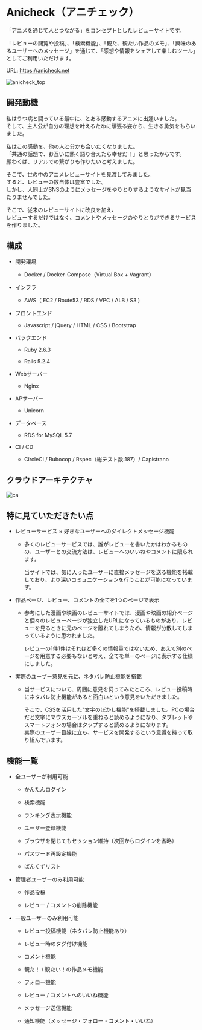 # Anicheck（アニチェック）

「アニメを通じて人とつながる」をコンセプトとしたレビューサイトです。

「レビューの閲覧や投稿」、「検索機能」、「観た、観たい作品のメモ」、「興味のあるユーザーへのメッセージ」を通じて、「感想や情報をシェアして楽しむツール」としてご利用いただけます。

URL: https://anicheck.net

![anicheck_top](https://user-images.githubusercontent.com/66544830/95273672-9abe5b00-087e-11eb-8d59-e21dc4b5d0d0.png)

## 開発動機

私はうつ病と闘っている最中に、とある感動するアニメに出逢いました。  
そして、主人公が自分の理想を叶えるために頑張る姿から、生きる勇気をもらいました。

私はこの感動を、他の人と分かち合いたくなりました。  
「共通の話題で、お互いに熱く語り合えたら幸せだ！」と思ったからです。  
願わくば、リアルでの繋がりも作りたいと考えました。

そこで、世の中のアニメレビューサイトを見渡してみました。  
すると、レビューの数自体は豊富でした。  
しかし、人同士がSNSのようにメッセージをやりとりするようなサイトが見当たりませんでした。

そこで、従来のレビューサイトに改良を加え、  
レビューするだけではなく、コメントやメッセージのやりとりができるサービスを作りました。

## 構成

* 開発環境

  - Docker / Docker-Compose（Virtual Box + Vagrant）

* インフラ

  - AWS（ EC2 / Route53 / RDS / VPC / ALB / S3 )

* フロントエンド

  - Javascript / jQuery / HTML / CSS / Bootstrap

* バックエンド

  - Ruby 2.6.3

  - Rails 5.2.4

* Webサーバー

  - Nginx

* APサーバー

  - Unicorn

* データベース

  - RDS for MySQL 5.7

* CI / CD

  - CircleCI / Rubocop / Rspec（総テスト数:187）/ Capistrano

## クラウドアーキテクチャ

![ca](https://user-images.githubusercontent.com/66544830/97102004-2b9d8f00-16e5-11eb-922a-257e969a439a.png)

## 特に見ていただきたい点

* レビューサービス × 好きなユーザーへのダイレクトメッセージ機能

  - 多くのレビューサービスでは、誰がレビューを書いたかはわかるものの、ユーザーとの交流方法は、レビューへのいいねやコメントに限られます。

    当サイトでは、気に入ったユーザーに直接メッセージを送る機能を搭載しており、より深いコミュニケーションを行うことが可能になっています。

* 作品ページ、レビュー、コメントの全てを1つのページで表示

  - 参考にした漫画や映画のレビューサイトでは、漫画や映画の紹介ページと個々のレビューページが独立したURLになっているものがあり、レビューを見るときに元のページを離れてしまうため、情報が分散してしまっているように思われました。

      レビューの1件1件はそれほど多くの情報量ではないため、あえて別のページを用意する必要もないと考え、全てを単一のページに表示する仕様にしました。

* 実際のユーザー意見を元に、ネタバレ防止機能を搭載

  - 当サービスについて、周囲に意見を伺ってみたところ、レビュー投稿時にネタバレ防止機能があると面白いという意見をいただきました。

      そこで、CSSを活用した"文字のぼかし機能"を搭載しました。PCの場合だと文字にマウスカーソルを重ねると読めるようになり、タブレットやスマートフォンの場合はタップすると読めるようになります。  
      実際のユーザー目線に立ち、サービスを開発するという意識を持って取り組んでいます。

## 機能一覧

* 全ユーザーが利用可能

  - かんたんログイン

  - 検索機能

  - ランキング表示機能

  - ユーザー登録機能

  - ブラウザを閉じてもセッション維持（次回からログインを省略）

  - パスワード再設定機能

  - ぱんくずリスト

* 管理者ユーザーのみ利用可能

  - 作品投稿

  - レビュー / コメントの削除機能

* 一般ユーザーのみ利用可能

  - レビュー投稿機能（ネタバレ防止機能あり）

  - レビュー時のタグ付け機能

  - コメント機能

  - 観た！ / 観たい！の作品メモ機能

  - フォロー機能

  - レビュー / コメントへのいいね機能

  - メッセージ送信機能

  - 通知機能（メッセージ・フォロー・コメント・いいね）
